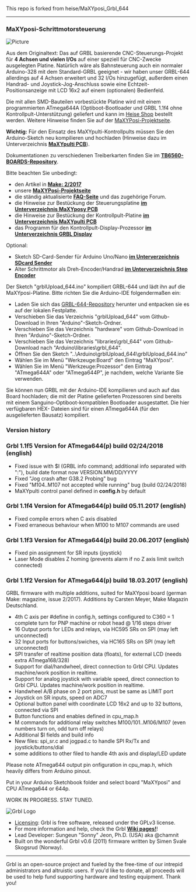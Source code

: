 This repo is forked from heise/MaXYposi_Grbl_644
***

### MaXYposi-Schrittmotorsteuerung 

![Picture](https://github.com/heise/MaXYposi_Grbl_644/blob/master/maxyposi_pcb/platine_ausschnitt.JPG)

Aus dem Originaltext:
Das auf GRBL basierende CNC-Steuerungs-Projekt für **4 Achsen und vielen 
I/Os** auf einer speziell für CNC-Zwecke ausgelegten Platine. Natürlich wäre als 
Bahnsteuerung auch ein normaler Arduino-328 mit dem Standard-GRBL geeignet - wir 
haben unser GRBL-644 allerdings auf 4 Achsen erweitert und 32 I/Os hinzugefügt, 
außerdem einen Handrad- und Joystick-Jog-Anschluss sowie eine Echtzeit-
Positionsanzeige mit LCD 16x2 auf einem (optionalen) Bedienfeld. 

Die mit allen SMD-Bauteilen vorbestückte Platine wird mit einem programmierten 
ATmega644A (Optiboot-Bootloader und GRBL 1.1f4 ohne Kontrollpult-Unterstützung) geliefert und kann 
im [Heise Shop](https://shop.heise.de/sonstiges/make-projekte/maxyposi) bestellt werden. Weitere Hinweise
finden Sie auf der [MaXYPosi-Projektseite](http://www.make-magazin.de/maxyposi). 

**Wichtig:** Für den Einsatz des MaXYpulti-Kontrollpults müssen Sie den Arduino-Sketch neu kompilieren und hochladen 
(Hinweise dazu im Unterverzeichnis **[MaXYpulti PCB](https://github.com/heise/MaXYposi_Grbl_644/tree/master/maxypulti_pcb)**).

Dokumentationen zu verschiedenen Treiberkarten finden Sie im **[TB6560-BOARDS-Repository](https://github.com/heise/TB6560-BOARDS)**. 

Bitte beachten Sie unbedingt: 

* den Artikel in **[Make: 2/2017](https://shop.heise.de/katalog/make-2-2017)**
* unsere **[MaXYPosi-Projektseite](http://www.make-magazin.de/maxyposi)**
* die ständig aktualisierte **[FAQ-Seite](https://heise.de/-3676050)** und das zugehörige Forum.
* die Hinweise zur Bestückung der Steuerungsplatine **[im Unterverzeichnis MaXYposy PCB](https://github.com/heise/MaXYposi_Grbl_644/tree/master/maxyposi_pcb)**
* die Hinweise zur Bestückung der Kontrollpult-Platine **[im Unterverzeichnis MaXYpulti PCB](https://github.com/heise/MaXYposi_Grbl_644/tree/master/maxypulti_pcb)**
* das Programm für den Kontrollpult-Display-Prozessor **[im Unterverzeichnis GRBL Display](https://github.com/heise/MaXYposi_Grbl_644/tree/master/grbl_display)**

Optional:

* Sketch SD-Card-Sender für Arduino Uno/Nano **[im Unterverzeichnis SDcard Sender](https://github.com/heise/MaXYposi_Grbl_644/tree/master/sdcard_sender)**
* Alter Schrittmotor als Dreh-Encoder/Handrad **[im Unterverzeichnis Step Encoder](https://github.com/heise/MaXYposi_Grbl_644/tree/master/step_encoder)**


Der Sketch "grblUpload_644.ino" kompiliert GRBL-644 und lädt ihn auf die MaXYposi-Platine. Bitte 
richten Sie die Arduino-IDE folgendermaßen ein:

* Laden Sie sich das [GRBL-644-Repository](https://github.com/heise/MaXYposi_Grbl_644/archive/master.zip) herunter und entpacken sie es auf der lokalen Festplatte.
* Verschieben Sie das Verzeichnis "grblUpload_644" vom Github-Download in Ihren "Arduino"-Sketch-Ordner.
* Verschieben Sie das Verzeichnis "hardware" vom Github-Download in Ihren "Arduino"-Sketch-Ordner.
* Verschieben Sie das Verzeichnis "libraries\grbl_644" vom Github-Download nach "Arduino\libraries\grbl_644".
* Öffnen Sie den Sketch "..\Arduino\grblUpload_644\grblUpload_644.ino"
* Wählen Sie im Menü "Werkzeuge:Board" den Eintrag "MaXYposi".
* Wählen Sie im Menü "Werkzeuge:Prozessor" den Eintrag "ATmega644A" oder "ATmega644P", je nachdem, welche Variante Sie verwenden.

Sie können nun GRBL mit der Arduino-IDE kompilieren und auch auf das Board 
hochladen; die mit der Platine gelieferten Prozessoren sind bereits mit einem 
Sanguino-Optiboot-kompatiblen Bootloader ausgestattet. Die hier verfügbaren HEX-
Dateien sind für einen ATmega644A (für den ausgelieferten Bausatz) kompiliert.

### Version history

### Grbl 1.1f5 Version for ATmega644(p) build 02/24/2018 (english)

 * Fixed issue with $I (GRBL info command; additional info separated with ":"), build date format now VERSION.MM/DD/YYYY
 * Fixed "Jog crash after G38.2 Probing" bug
 * Fixed "M104..M107 not accepted while running" bug (build 02/24/2018)
 * MaXYpulti control panel defined in **config.h** by default

### Grbl 1.1f4 Version for ATmega644(p) build 05.11.2017 (english)

 * Fixed compile errors when C axis disabled
 * Fixed erraneous behaviour when M100 to M107 commands are used
 
### Grbl 1.1f3 Version for ATmega644(p) build 20.06.2017 (english)

 * Fixed pin assignment for SR inputs (joystick)
 * Laser Mode disables Z homing (prevents alarm if no Z axis limit switch connected)

### Grbl 1.1f2 Version for ATmega644(p) build 18.03.2017 (english)

GRBL firmware with multiple additions, suited for MaXYposi board (german Make: magazine, issue 2/2017). Additions by Carsten Meyer, Make Magazin Deutschland.

* 4th C axis per #define in config.h, settings configured to C360 = 1 complete turn for PNP machine or robot head @ 1/16 steps driver
* 16 Output ports for LEDs and relays, via HC595 SRs on SPI (may left unconnected)
* 32 Input ports for buttons/swiches, via HC165 SRs on SPI (may left unconnected)
* SPI transfer of realtime position data (floats), for external LCD (needs extra ATmega168/328)
* Support for dial/handwheel, direct connection to Grbl CPU. Updates machine/work position in realtime.
* Support for analog joystick with variable speed, direct connection to Grbl CPU. Updates machine/work position in realtime.
* Handwheel A/B phase on 2 port pins, must be same as LIMIT port
* Joystick on SR inputs, speed on ADC7
* Optional button panel with coordinate LCD 16x2 and up to 32 buttons, connected via SPI
* Button functions and enables defined in cpu_map.h
* M commands for additional relay switches M100/101..M106/M107 (even numbers turn on, odd turn off relays)
* Additional $I fields and build info
* New files: spi_sr.c and jogpad.c to handle SPI Rx/Tx and joystick/buttons/dial
* some additions to other filed to handle 4th axis and display/LED update

Please note ATmega644 output pin onfiguration in cpu_map.h, which heavily differs from Arduino pinout.

Put in your Arduino Sketchbook folder and select board "MaXYposi" and CPU ATmega644 or 644p.

WORK IN PROGRESS. STAY TUNED.

![Grbl Logo](https://github.com/gnea/gnea-Media/blob/master/Grbl%20Logo/Grbl%20Logo%20250px.png?raw=true)

* [Licensing](https://github.com/gnea/grbl/wiki/Licensing): Grbl is free software, released under the GPLv3 license.
* For more information and help, check the Grbl **[Wiki pages!](https://github.com/gnea/grbl/wiki)**!
* Lead Developer: Sungeun "Sonny" Jeon, Ph.D. (USA) aka @chamnit
* Built on the wonderful Grbl v0.6 (2011) firmware written by Simen Svale Skogsrud (Norway).

-------------
Grbl is an open-source project and fueled by the free-time of our intrepid administrators and altruistic users. If you'd like to donate, all proceeds will be used to help fund supporting hardware and testing equipment. Thank you!

